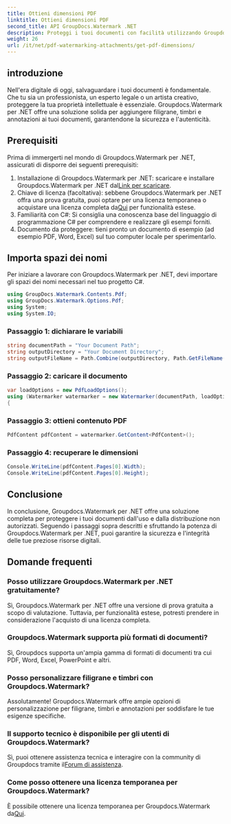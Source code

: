 ```yaml
---
title: Ottieni dimensioni PDF
linktitle: Ottieni dimensioni PDF
second_title: API GroupDocs.Watermark .NET
description: Proteggi i tuoi documenti con facilità utilizzando Groupdocs.Watermark per .NET. Aggiungi filigrane, timbri e annotazioni senza sforzo.
weight: 26
url: /it/net/pdf-watermarking-attachments/get-pdf-dimensions/
---
```

## introduzione
Nell'era digitale di oggi, salvaguardare i tuoi documenti è fondamentale. Che tu sia un professionista, un esperto legale o un artista creativo, proteggere la tua proprietà intellettuale è essenziale. Groupdocs.Watermark per .NET offre una soluzione solida per aggiungere filigrane, timbri e annotazioni ai tuoi documenti, garantendone la sicurezza e l'autenticità.
## Prerequisiti
Prima di immergerti nel mondo di Groupdocs.Watermark per .NET, assicurati di disporre dei seguenti prerequisiti:
1.  Installazione di Groupdocs.Watermark per .NET: scaricare e installare Groupdocs.Watermark per .NET dal[Link per scaricare](https://releases.groupdocs.com/Watermark/net/).
2.  Chiave di licenza (facoltativa): sebbene Groupdocs.Watermark per .NET offra una prova gratuita, puoi optare per una licenza temporanea o acquistare una licenza completa da[Qui](https://purchase.groupdocs.com/buy) per funzionalità estese.
3. Familiarità con C#: Si consiglia una conoscenza base del linguaggio di programmazione C# per comprendere e realizzare gli esempi forniti.
4. Documento da proteggere: tieni pronto un documento di esempio (ad esempio PDF, Word, Excel) sul tuo computer locale per sperimentarlo.

## Importa spazi dei nomi
Per iniziare a lavorare con Groupdocs.Watermark per .NET, devi importare gli spazi dei nomi necessari nel tuo progetto C#.
```csharp
using GroupDocs.Watermark.Contents.Pdf;
using GroupDocs.Watermark.Options.Pdf;
using System;
using System.IO;
```
### Passaggio 1: dichiarare le variabili
```csharp
string documentPath = "Your Document Path";
string outputDirectory = "Your Document Directory";
string outputFileName = Path.Combine(outputDirectory, Path.GetFileName(documentPath));
```
### Passaggio 2: caricare il documento
```csharp
var loadOptions = new PdfLoadOptions();
using (Watermarker watermarker = new Watermarker(documentPath, loadOptions))
{
```
### Passaggio 3: ottieni contenuto PDF
```csharp
PdfContent pdfContent = watermarker.GetContent<PdfContent>();
```
### Passaggio 4: recuperare le dimensioni
```csharp
Console.WriteLine(pdfContent.Pages[0].Width);
Console.WriteLine(pdfContent.Pages[0].Height);
```

## Conclusione
In conclusione, Groupdocs.Watermark per .NET offre una soluzione completa per proteggere i tuoi documenti dall'uso e dalla distribuzione non autorizzati. Seguendo i passaggi sopra descritti e sfruttando la potenza di Groupdocs.Watermark per .NET, puoi garantire la sicurezza e l'integrità delle tue preziose risorse digitali.
## Domande frequenti
### Posso utilizzare Groupdocs.Watermark per .NET gratuitamente?
Sì, Groupdocs.Watermark per .NET offre una versione di prova gratuita a scopo di valutazione. Tuttavia, per funzionalità estese, potresti prendere in considerazione l'acquisto di una licenza completa.
### Groupdocs.Watermark supporta più formati di documenti?
Sì, Groupdocs supporta un'ampia gamma di formati di documenti tra cui PDF, Word, Excel, PowerPoint e altri.
### Posso personalizzare filigrane e timbri con Groupdocs.Watermark?
Assolutamente! Groupdocs.Watermark offre ampie opzioni di personalizzazione per filigrane, timbri e annotazioni per soddisfare le tue esigenze specifiche.
### Il supporto tecnico è disponibile per gli utenti di Groupdocs.Watermark?
 Sì, puoi ottenere assistenza tecnica e interagire con la community di Groupdocs tramite il[Forum di assistenza](https://forum.groupdocs.com/c/watermark/19).
### Come posso ottenere una licenza temporanea per Groupdocs.Watermark?
 È possibile ottenere una licenza temporanea per Groupdocs.Watermark da[Qui](https://purchase.groupdocs.com/temporary-license/).
